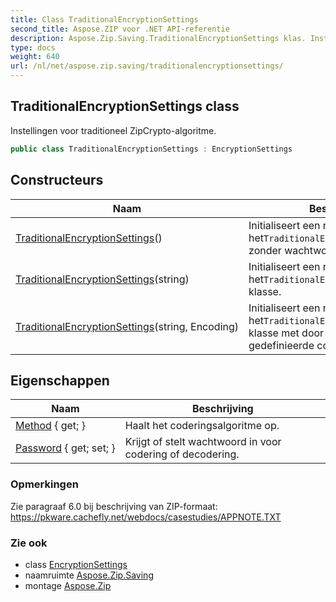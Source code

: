 ```yaml
---
title: Class TraditionalEncryptionSettings
second_title: Aspose.ZIP voor .NET API-referentie
description: Aspose.Zip.Saving.TraditionalEncryptionSettings klas. Instellingen voor traditioneel ZipCryptoalgoritme.
type: docs
weight: 640
url: /nl/net/aspose.zip.saving/traditionalencryptionsettings/
---
```

## TraditionalEncryptionSettings class

Instellingen voor traditioneel ZipCrypto-algoritme.

```csharp
public class TraditionalEncryptionSettings : EncryptionSettings
```

## Constructeurs

| Naam | Beschrijving |
| --- | --- |
| [TraditionalEncryptionSettings](traditionalencryptionsettings/#constructor)() | Initialiseert een nieuw exemplaar van het`TraditionalEncryptionSettings`klas zonder wachtwoord. |
| [TraditionalEncryptionSettings](traditionalencryptionsettings/#constructor_1)(string) | Initialiseert een nieuw exemplaar van het`TraditionalEncryptionSettings` klasse. |
| [TraditionalEncryptionSettings](traditionalencryptionsettings/#constructor_2)(string, Encoding) | Initialiseert een nieuw exemplaar van het`TraditionalEncryptionSettings` klasse met door de gebruiker gedefinieerde codering. |

## Eigenschappen

| Naam | Beschrijving |
| --- | --- |
| [Method](../../aspose.zip.saving/encryptionsettings/method/) { get; } | Haalt het coderingsalgoritme op. |
| [Password](../../aspose.zip.saving/encryptionsettings/password/) { get; set; } | Krijgt of stelt wachtwoord in voor codering of decodering. |

### Opmerkingen

Zie paragraaf 6.0 bij beschrijving van ZIP-formaat: https://pkware.cachefly.net/webdocs/casestudies/APPNOTE.TXT

### Zie ook

* class [EncryptionSettings](../encryptionsettings/)
* naamruimte [Aspose.Zip.Saving](../../aspose.zip.saving/)
* montage [Aspose.Zip](../../)


